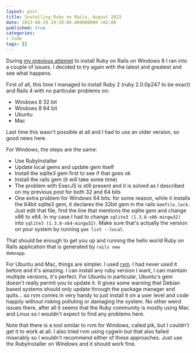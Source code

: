```yaml
---
layout: post
title: Installing Ruby on Rails, August 2013
date: 2013-08-28 19:39:00.000000000 +02:00
published: true
categories:
- Code
tags: []
---
```


During <a href="/2013/04/installing-ruby-on-rails-on-windows-8">my previous attempt</a> to install Ruby on Rails on Windows 8 I ran into a couple of issues. I decided to try again with the latest and greatest and see what happens.

First of all, this time I managed to install Ruby 2 (ruby 2.0.0p247 to be exact) and Rails 4 with no particular problems on:
<ul>
<li>Windows 8 32 bit</li>
<li>Windows 8 64 bit</li>
<li>Ubuntu</li>
<li>Mac</li>
</ul>

Last time this wasn't possible at all and I had to use an older version, so good news here.

For Windows, the steps are the same:
<ul>
<li>Use RubyInstaller</li>
<li>Update local gems and update gem itself</li>
<li>Install the sqlite3 gem first to see if that goes ok</li>
<li>Install the rails gem (it will take some time)</li>
<li>The problem with ExecJS is still present and it is solved as I described on my previous post for both 32 and 64 bits</li>
<li>One extra problem for Windows 64 bits: for some reason, while it installs the 64bit sqlite3 gem, it declares the 32bit gem in the rails <code>Gemfile.lock</code>. Just edit that file, find the line that mentions the sqlite gem and change x86 to x64. In my case I had to change <code>sqlite3 (1.3.8-x86-mingw32)</code> into <code>sqlite3 (1.3.8-x64-mingw32)</code>. Make sure that's actually the version on your system by running <code>gem list --local</code>.</li>
</ul>

That should be enough to get you up and running the hello world Ruby on Rails application that is generated by <code>rails new demoapp</code>.

For Ubuntu and Mac, things are simpler. I used <a href="https://rvm.io/">rvm</a>. I had never used it before and it's amazing. I can install any ruby version I want, I can maintain multiple versions, it's perfect. For Ubuntu in particular, Ubuntu's gem doesn't really permit you to update it. It gives some warning that Debian based systems should only update through the package manager and quits... so rvm comes in very handy to just install it on a user level and code happily without risking polluting or damaging the system. No other weird issues there, after all it seems that the Ruby community is mostly using Mac and Linux so I wouldn't expect to find any problems here.

Note that there is a tool similar to rvm for Windows, called pik, but I couldn't get it to work at all. I also tried rvm using cygwin but that also failed miserably so I wouldn't recommend either of these approaches. Just use the RubyInstaller on Windows and it should work fine.
